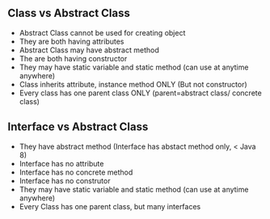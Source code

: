 
## Class vs Abstract Class
  - Abstract Class cannot be used for creating object
  - They are both having attributes
  - Abstract Class may have abstract method
  - The are both having constructor
  - They may have static variable and static method (can use at anytime anywhere)
  - Class inherits attribute, instance method ONLY (But not constructor)
  - Every class has one parent class ONLY (parent=abstract class/ concrete class)

## Interface vs Abstract Class
  - They have abstract method (Interface has abstact method only, < Java 8)
  - Interface has no attribute
  - Interface has no concrete method
  - Interface has no construtor
  - They may have static variable and static method (can use at anytime anywhere)
  - Every Class has one parent class, but many interfaces
